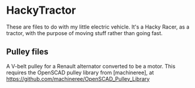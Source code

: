 # HackyTractor

These are files to do with my little electric vehicle. It's a Hacky Racer, as a tractor, with the purpose of moving stuff rather than going fast.

## Pulley files
A V-belt pulley for a Renault alternator converted to be a motor.
This requires the OpenSCAD pulley library from [machineree], at https://github.com/machineree/OpenSCAD_Pulley_Library
